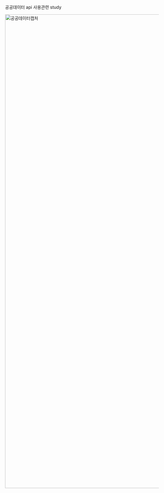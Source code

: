공공데이터 api 사용관련 study


<img width="1547" alt="공공데이터캡처" src="https://user-images.githubusercontent.com/68491295/232320302-6ae45ce5-9557-46a5-ab13-9beec1c8f52e.png">
